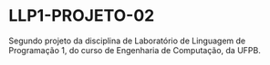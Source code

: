 # LLP1-PROJETO-02
Segundo projeto da disciplina de Laboratório de Linguagem de Programação 1, do curso de Engenharia de Computação, da UFPB.

